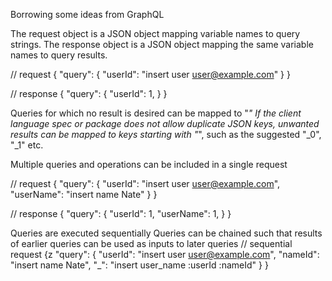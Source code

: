 Borrowing some ideas from GraphQL

The request object is a JSON object mapping variable names to query strings.
The response object is a JSON object mapping the same variable names to query results.

// request
{
    "query": {
        "userId": "insert user user@example.com"
    }
}

// response
{
    "query": {
        "userId": 1,
    }
}

Queries for which no result is desired can be mapped to "_"
If the client language spec or package does not allow duplicate JSON keys, unwanted
results can be mapped to keys starting with "_", such as the suggested "_0", "_1" etc.

Multiple queries and operations can be included in a single request

// request
{
    "query": {
        "userId": "insert user user@example.com",
        "userName": "insert name Nate" 
    }
}

// response
{
    "query": {
        "userId": 1,
        "userName": 1,
    }
}

Queries are executed sequentially
Queries can be chained such that results of earlier queries can be used as inputs to later queries
// sequential request
{z
    "query": {
        "userId": "insert user user@example.com",
        "nameId": "insert name Nate",
        "_": "insert user_name :userId :nameId"
    }
}